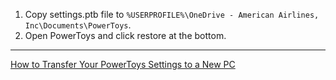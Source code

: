 1. Copy settings.ptb file to `%USERPROFILE%\OneDrive - American Airlines, Inc\Documents\PowerToys`.
2. Open PowerToys and click restore at the bottom.

 ---
[How to Transfer Your PowerToys Settings to a New PC](https://www.makeuseof.com/powertoys-transfer-settings/#:~:text=Copy%20the%20file%20from%20the,options%2C%20click%20the%20Restore%20button.)